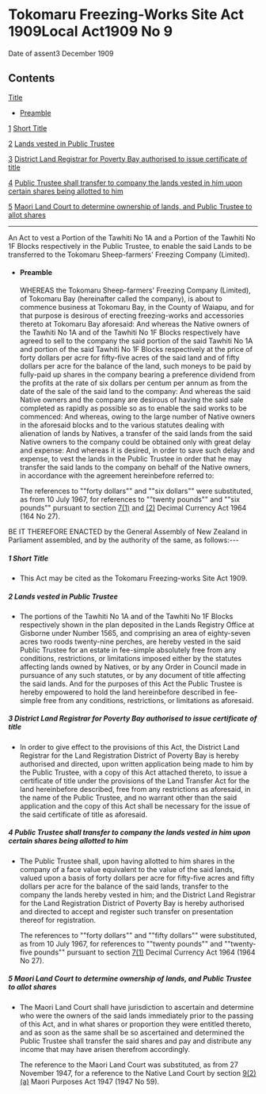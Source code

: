 # Tokomaru Freezing-Works Site Act 1909Local Act1909 No 9

Date of assent3 December 1909

## Contents

[Title][0]
    
*   [Preamble][1]

[1][2] [Short Title][2]

[2][3] [Lands vested in Public Trustee][3]

[3][4] [District Land Registrar for Poverty Bay authorised to issue certificate of title][4]

[4][5] [Public Trustee shall transfer to company the lands vested in him upon certain shares being allotted to him][5]

[5][6] [Maori Land Court to determine ownership of lands, and Public Trustee to allot shares][6]

---

An Act to vest a Portion of the Tawhiti No 1A and a Portion of the Tawhiti No 1F Blocks respectively in the Public Trustee, to enable the said Lands to be transferred to the Tokomaru Sheep-farmers' Freezing Company (Limited).
    
*   #### Preamble
    
    WHEREAS the Tokomaru Sheep-farmers' Freezing Company (Limited), of Tokomaru Bay (hereinafter called the company), is about to commence business at Tokomaru Bay, in the County of Waiapu, and for that purpose is desirous of erecting freezing-works and accessories thereto at Tokomaru Bay aforesaid: And whereas the Native owners of the Tawhiti No 1A and of the Tawhiti No 1F Blocks respectively have agreed to sell to the company the said portion of the said Tawhiti No 1A and portion of the said Tawhiti No 1F Blocks respectively at the price of forty dollars per acre for fifty-five acres of the said land and of fifty dollars per acre for the balance of the land, such moneys to be paid by fully-paid up shares in the company bearing a preference dividend from the profits at the rate of six dollars per centum per annum as from the date of the sale of the said land to the company: And whereas the said Native owners and the company are desirous of having the said sale completed as rapidly as possible so as to enable the said works to be commenced: And whereas, owing to the large number of Native owners in the aforesaid blocks and to the various statutes dealing with alienation of lands by Natives, a transfer of the said lands from the said Native owners to the company could be obtained only with great delay and expense: And whereas it is desired, in order to save such delay and expense, to vest the lands in the Public Trustee in order that he may transfer the said lands to the company on behalf of the Native owners, in accordance with the agreement hereinbefore referred to:
    
    The references to ""forty dollars"" and ""six dollars"" were substituted, as from 10 July 1967, for references to ""twenty pounds"" and ""six pounds"" pursuant to section [7(1)][7] and [(2)][7] Decimal Currency Act 1964 (164 No 27).

BE IT THEREFORE ENACTED by the General Assembly of New Zealand in Parliament assembled, and by the authority of the same, as follows:---

##### 1 Short Title
    
*   This Act may be cited as the Tokomaru Freezing-works Site Act 1909\.

##### 2 Lands vested in Public Trustee
    
*   The portions of the Tawhiti No 1A and of the Tawhiti No 1F Blocks respectively shown in the plan deposited in the Lands Registry Office at Gisborne under Number 1565, and comprising an area of eighty-seven acres two roods twenty-nine perches, are hereby vested in the said Public Trustee for an estate in fee-simple absolutely free from any conditions, restrictions, or limitations imposed either by the statutes affecting lands owned by Natives, or by any Order in Council made in pursuance of any such statutes, or by any document of title affecting the said lands. And for the purposes of this Act the Public Trustee is hereby empowered to hold the land hereinbefore described in fee-simple free from any conditions, restrictions, or limitations as aforesaid.

##### 3 District Land Registrar for Poverty Bay authorised to issue certificate of title
    
*   In order to give effect to the provisions of this Act, the District Land Registrar for the Land Registration District of Poverty Bay is hereby authorised and directed, upon written application being made to him by the Public Trustee, with a copy of this Act attached thereto, to issue a certificate of title under the provisions of the Land Transfer Act for the land hereinbefore described, free from any restrictions as aforesaid, in the name of the Public Trustee, and no warrant other than the said application and the copy of this Act shall be necessary for the issue of the said certificate of title as aforesaid.

##### 4 Public Trustee shall transfer to company the lands vested in him upon certain shares being allotted to him
    
*   The Public Trustee shall, upon having allotted to him shares in the company of a face value equivalent to the value of the said lands, valued upon a basis of forty dollars per acre for fifty-five acres and fifty dollars per acre for the balance of the said lands, transfer to the company the lands hereby vested in him; and the District Land Registrar for the Land Registration District of Poverty Bay is hereby authorised and directed to accept and register such transfer on presentation thereof for registration.
    
    The references to ""forty dollars"" and ""fifty dollars"" were substituted, as from 10 July 1967, for references to ""twenty pounds"" and ""twenty-five pounds"" pursuant to section [7(1)][7] Decimal Currency Act 1964 (1964 No 27).

##### 5 Maori Land Court to determine ownership of lands, and Public Trustee to allot shares
    
*   The Maori Land Court shall have jurisdiction to ascertain and determine who were the owners of the said lands immediately prior to the passing of this Act, and in what shares or proportion they were entitled thereto, and as soon as the same shall be so ascertained and determined the Public Trustee shall transfer the said shares and pay and distribute any income that may have arisen therefrom accordingly.
    
    The reference to the Maori Land Court was substituted, as from 27 November 1947, for a reference to the Native Land Court by section [9(2)(a)][8] Maori Purposes Act 1947 (1947 No 59).



[0]: http://www.legislation.govt.nz/act/local/1909/0009/latest/whole.html#DLM34985
[1]: http://www.legislation.govt.nz/act/local/1909/0009/latest/whole.html#DLM34986
[2]: http://www.legislation.govt.nz/act/local/1909/0009/latest/whole.html#DLM34990
[3]: http://www.legislation.govt.nz/act/local/1909/0009/latest/whole.html#DLM34991
[4]: http://www.legislation.govt.nz/act/local/1909/0009/latest/whole.html#DLM34992
[5]: http://www.legislation.govt.nz/act/local/1909/0009/latest/whole.html#DLM34993
[6]: http://www.legislation.govt.nz/act/local/1909/0009/latest/whole.html#DLM34995
[7]: http://www.legislation.govt.nz/act/local/1909/0009/latest/link.aspx?id=DLM351265
[8]: http://www.legislation.govt.nz/act/local/1909/0009/latest/link.aspx?id=DLM245856